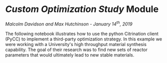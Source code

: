 # *Custom Optimization Study* Module
*Malcolm Davidson and Max Hutchinson - January 14<sup>th</sup>, 2019*

The following notebook illustrates how to use the python Citrination client (PyCC) to implement a third-party optimization strategy. In this example we were working with a University's high throughput material synthesis capability. The goal of their research was to find new sets of reactor parameters that would ultimately lead to new stable materials.
